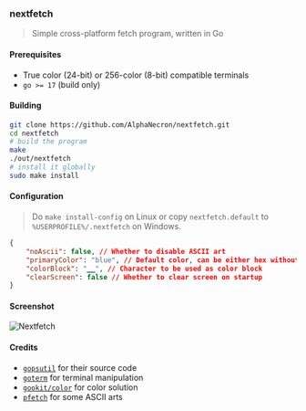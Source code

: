 ### nextfetch

> Simple cross-platform fetch program, written in Go

#### Prerequisites
- True color (24-bit) or 256-color (8-bit) compatible terminals
- `go >= 17` (build only)

#### Building
```sh
git clone https://github.com/AlphaNecron/nextfetch.git
cd nextfetch
# build the program
make
./out/nextfetch
# install it globally
sudo make install
```

#### Configuration
> Do `make install-config` on Linux or copy `nextfetch.default` to `%USERPROFILE%/.nextfetch` on Windows.
```json lines
{
    "noAscii": false, // Whether to disable ASCII art
    "primaryColor": "blue", // Default color, can be either hex without hash, "r,g,b", color name or number (256-color)
    "colorBlock": "▁▁", // Character to be used as color block
    "clearScreen": false // Whether to clear screen on startup
}
```

#### Screenshot
![Nextfetch](https://user-images.githubusercontent.com/57827456/153422522-7c9b7452-ee04-4e75-90c9-dce7ef03432e.png)

#### Credits
- [`gopsutil`](https://github.com/shirou/gopsutil) for their source code
- [`goterm`](https://github.com/buger/goterm) for terminal manipulation
- [`gookit/color`](https://github.com/gookit/color) for color solution
- [`pfetch`](https://github.com/dylanaraps/pfetch) for some ASCII arts